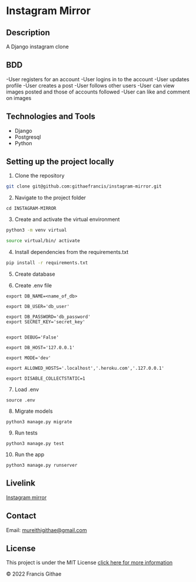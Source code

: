 # Instagram Mirror

## Description 

A Django instagram clone

## BDD 

-User registers for an account
-User logins in to  the account
-User updates profile
-User creates a post
-User follows other users
-User can view images posted and those of accounts followed
-User can like and comment on images

## Technologies and Tools

- Django
- Postgresql
- Python


## Setting up the project locally

1. Clone the repository
```bash
git clone git@github.com:githaefrancis/instagram-mirror.git
```

2. Navigate to the project folder
```
cd INSTAGRAM-MIRROR
```
3. Create and activate the virtual environment

```bash
python3 -m venv virtual

source virtual/bin/ activate
```

4. Install dependencies from the requirements.txt

```bash
pip install -r requirements.txt
```
5. Create database

6. Create .env file

```
export DB_NAME=<name_of_db>

export DB_USER='db_user'

export DB_PASSWORD='db_password'
export SECRET_KEY='secret_key'


export DEBUG='False'

export DB_HOST='127.0.0.1'

export MODE='dev'

export ALLOWED_HOSTS='.localhost','.heroku.com','.127.0.0.1'

export DISABLE_COLLECTSTATIC=1

```

7. Load .env

```
source .env

```

8. Migrate models

```
python3 manage.py migrate
```
9. Run tests

```
python3 manage.py test
```

10. Run the app

```
python3 manage.py runserver

```


## Livelink

[Instagram mirror](https://instagram-mirror-pro.herokuapp.com/)

## Contact

Email: mureithigithae@gmail.com

## License

This project is under the MIT License [click here for more information](LICENSE)

&copy; 2022 Francis Githae